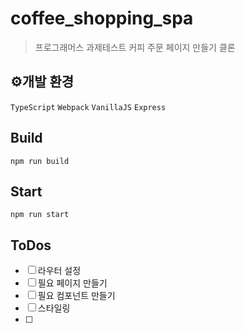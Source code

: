 # coffee_shopping_spa

> 프로그래머스 과제테스트 커피 주문 페이지 만들기 클론

## ⚙개발 환경

`TypeScript` `Webpack` `VanillaJS` `Express`

## Build

```
npm run build
```

## Start

```
npm run start
```

## ToDos

- [ ] 라우터 설정
- [ ] 필요 페이지 만들기
- [ ] 필요 컴포넌트 만들기
- [ ] 스타일링
- [ ] 
